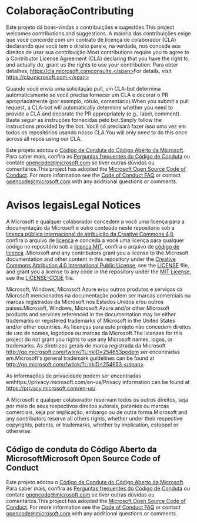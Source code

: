 # <a name="contributing"></a><span data-ttu-id="7bdce-101">Colaboração</span><span class="sxs-lookup"><span data-stu-id="7bdce-101">Contributing</span></span>

<span data-ttu-id="7bdce-102">Este projeto dá boas-vindas a contribuições e sugestões.</span><span class="sxs-lookup"><span data-stu-id="7bdce-102">This project welcomes contributions and suggestions.</span></span>  <span data-ttu-id="7bdce-103">A maioria das contribuições exige que você concorde com um contrato de licença de colaborador (CLA) declarando que você tem o direito para e, na verdade, nos concede aos direitos de usar sua contribuição.</span><span class="sxs-lookup"><span data-stu-id="7bdce-103">Most contributions require you to agree to a Contributor License Agreement (CLA) declaring that you have the right to, and actually do, grant us the rights to use your contribution.</span></span> <span data-ttu-id="7bdce-104">Para obter detalhes, https://cla.microsoft.comconsulte.</span><span class="sxs-lookup"><span data-stu-id="7bdce-104">For details, visit https://cla.microsoft.com.</span></span>

<span data-ttu-id="7bdce-105">Quando você envia uma solicitação pull, um CLA-bot determina automaticamente se você precisa fornecer um CLA e decorar o PR apropriadamente (por exemplo, rótulo, comentário).</span><span class="sxs-lookup"><span data-stu-id="7bdce-105">When you submit a pull request, a CLA-bot will automatically determine whether you need to provide a CLA and decorate the PR appropriately (e.g., label, comment).</span></span> <span data-ttu-id="7bdce-106">Basta seguir as instruções fornecidas pelo bot.</span><span class="sxs-lookup"><span data-stu-id="7bdce-106">Simply follow the instructions provided by the bot.</span></span> <span data-ttu-id="7bdce-107">Você só precisará fazer isso uma vez em todos os repositórios usando nosso CLA.</span><span class="sxs-lookup"><span data-stu-id="7bdce-107">You will only need to do this once across all repos using our CLA.</span></span>

<span data-ttu-id="7bdce-p103">Este projeto adotou o [Código de Conduta do Código Aberto da Microsoft](https://opensource.microsoft.com/codeofconduct/). Para saber mais, confira as [Perguntas frequentes do Código de Conduta](https://opensource.microsoft.com/codeofconduct/faq/) ou contate [opencode@microsoft.com](mailto:opencode@microsoft.com) se tiver outras dúvidas ou comentários.</span><span class="sxs-lookup"><span data-stu-id="7bdce-p103">This project has adopted the [Microsoft Open Source Code of Conduct](https://opensource.microsoft.com/codeofconduct/). For more information see the [Code of Conduct FAQ](https://opensource.microsoft.com/codeofconduct/faq/) or contact [opencode@microsoft.com](mailto:opencode@microsoft.com) with any additional questions or comments.</span></span>

# <a name="legal-notices"></a><span data-ttu-id="7bdce-110">Avisos legais</span><span class="sxs-lookup"><span data-stu-id="7bdce-110">Legal Notices</span></span>

<span data-ttu-id="7bdce-111">A Microsoft e qualquer colaborador concedem a você uma licença para a documentação da Microsoft e outro conteúdo neste repositório sob a [licença pública internacional de atribuição da Creative Commons 4,0](https://creativecommons.org/licenses/by/4.0/legalcode), confira o arquivo de [licença](LICENSE) e conceda a você uma licença para qualquer código no repositório sob a [licença MIT](https://opensource.org/licenses/MIT), confira o arquivo de [código de licença](LICENSE-CODE) .</span><span class="sxs-lookup"><span data-stu-id="7bdce-111">Microsoft and any contributors grant you a license to the Microsoft documentation and other content in this repository under the [Creative Commons Attribution 4.0 International Public License](https://creativecommons.org/licenses/by/4.0/legalcode), see the [LICENSE](LICENSE) file, and grant you a license to any code in the repository under the [MIT License](https://opensource.org/licenses/MIT), see the [LICENSE-CODE](LICENSE-CODE) file.</span></span>

<span data-ttu-id="7bdce-112">Microsoft, Windows, Microsoft Azure e/ou outros produtos e serviços da Microsoft mencionados na documentação podem ser marcas comerciais ou marcas registradas da Microsoft nos Estados Unidos e/ou outros países.</span><span class="sxs-lookup"><span data-stu-id="7bdce-112">Microsoft, Windows, Microsoft Azure and/or other Microsoft products and services referenced in the documentation may be either trademarks or registered trademarks of Microsoft in the United States and/or other countries.</span></span>
<span data-ttu-id="7bdce-113">As licenças para este projeto não concedem direitos de uso de nomes, logotipos ou marcas da Microsoft.</span><span class="sxs-lookup"><span data-stu-id="7bdce-113">The licenses for this project do not grant you rights to use any Microsoft names, logos, or trademarks.</span></span>
<span data-ttu-id="7bdce-114">As diretrizes gerais de marca registrada da Microsoft http://go.microsoft.com/fwlink/?LinkID=254653podem ser encontradas em.</span><span class="sxs-lookup"><span data-stu-id="7bdce-114">Microsoft's general trademark guidelines can be found at http://go.microsoft.com/fwlink/?LinkID=254653.</span></span>

<span data-ttu-id="7bdce-115">As informações de privacidade podem ser encontradas emhttps://privacy.microsoft.com/en-us/</span><span class="sxs-lookup"><span data-stu-id="7bdce-115">Privacy information can be found at https://privacy.microsoft.com/en-us/</span></span>

<span data-ttu-id="7bdce-116">A Microsoft e qualquer colaborador reservam todos os outros direitos, seja por meio de seus respectivos direitos autorais, patentes ou marcas comerciais, seja por implicação, embargo ou de outra forma.</span><span class="sxs-lookup"><span data-stu-id="7bdce-116">Microsoft and any contributors reserve all others rights, whether under their respective copyrights, patents, or trademarks, whether by implication, estoppel or otherwise.</span></span>

## <a name="microsoft-open-source-code-of-conduct"></a><span data-ttu-id="7bdce-117">Código de conduta do Código Aberto da Microsoft</span><span class="sxs-lookup"><span data-stu-id="7bdce-117">Microsoft Open Source Code of Conduct</span></span>
<span data-ttu-id="7bdce-p105">Este projeto adotou o [Código de Conduta do Código Aberto da Microsoft](https://opensource.microsoft.com/codeofconduct/). Para saber mais, confira as [Perguntas frequentes do Código de Conduta](https://opensource.microsoft.com/codeofconduct/faq/) ou contate [opencode@microsoft.com](mailto:opencode@microsoft.com) se tiver outras dúvidas ou comentários.</span><span class="sxs-lookup"><span data-stu-id="7bdce-p105">This project has adopted the [Microsoft Open Source Code of Conduct](https://opensource.microsoft.com/codeofconduct/). For more information see the [Code of Conduct FAQ](https://opensource.microsoft.com/codeofconduct/faq/) or contact [opencode@microsoft.com](mailto:opencode@microsoft.com) with any additional questions or comments.</span></span>
